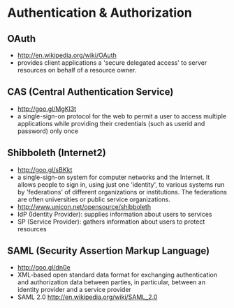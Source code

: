 # Authentication & Authorization

## OAuth 
- http://en.wikipedia.org/wiki/OAuth
- provides client applications a 'secure delegated access' to server resources on behalf of a resource owner.

## CAS (Central Authentication Service)
- http://goo.gl/MgKl3t
- a single-sign-on protocol for the web to permit a user to access multiple applications while providing their credentials (such as userid and password) only once

## Shibboleth (Internet2)
- http://goo.gl/sBKkt
- a single-sign-on system for computer networks and the Internet. It allows people to sign in, using just one 'identity', to various systems run by 'federations' of different organizations or institutions. The federations are often universities or public service organizations.
- http://www.unicon.net/opensource/shibboleth
- IdP (Identity Provider): supplies information about users to services
- SP (Service Provider): gathers information about users to protect resources

## SAML (Security Assertion Markup Language)
- http://goo.gl/dn0e
- XML-based open standard data format for exchanging authentication and authorization data between parties, in particular, between an identity provider and a service provider
- SAML 2.0 http://en.wikipedia.org/wiki/SAML_2.0